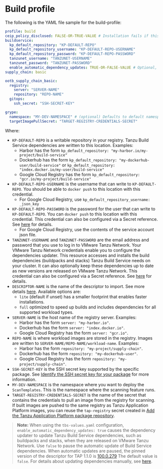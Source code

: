 # Build profile

The following is the YAML file sample for the build-profile:

```yaml
profile: build
ceip_policy_disclosed: FALSE-OR-TRUE-VALUE # Installation fails if this is not set to true. Not a string.
buildservice:
  kp_default_repository: "KP-DEFAULT-REPO"
  kp_default_repository_username: "KP-DEFAULT-REPO-USERNAME"
  kp_default_repository_password: "KP-DEFAULT-REPO-PASSWORD"
  tanzunet_username: "TANZUNET-USERNAME"
  tanzunet_password: "TANZUNET-PASSWORD"
  enable_automatic_dependency_updates: TRUE-OR-FALSE-VALUE # Optional, set as true or false. Not a string.
supply_chain: basic

ootb_supply_chain_basic:
  registry:
    server: "SERVER-NAME"
    repository: "REPO-NAME"
  gitops:
    ssh_secret: "SSH-SECRET-KEY"

grype:
  namespace: "MY-DEV-NAMESPACE" # (optional) Defaults to default namespace.
  targetImagePullSecret: "TARGET-REGISTRY-CREDENTIALS-SECRET"
```

Where:

- `KP-DEFAULT-REPO` is a writable repository in your registry. Tanzu Build Service dependencies are written to this location. Examples:
  * Harbor has the form `kp_default_repository: "my-harbor.io/my-project/build-service"`
  * Dockerhub has the form `kp_default_repository: "my-dockerhub-user/build-service"` or `kp_default_repository: "index.docker.io/my-user/build-service"`
  * Google Cloud Registry has the form `kp_default_repository: "gcr.io/my-project/build-service"`
- `KP-DEFAULT-REPO-USERNAME` is the username that can write to `KP-DEFAULT-REPO`. You should be able to `docker push` to this location with this credential.
  * For Google Cloud Registry, use `kp_default_repository_username: _json_key`
- `KP-DEFAULT-REPO-PASSWORD` is the password for the user that can write to `KP-DEFAULT-REPO`. You can `docker push` to this location with this credential. This credential can also be configured via a Secret reference. See [here](../../tanzu-build-service/install-tbs.html#install-secret-refs) for details.
  * For Google Cloud Registry, use the contents of the service account json file.
- `TANZUNET-USERNAME` and `TANZUNET-PASSWORD` are the email address and password that you use to log in to VMware Tanzu Network. Your VMware Tanzu Network credentials enable you to configure the dependencies updater. This resource accesses and installs the build dependencies (buildpacks and stacks) Tanzu Build Service needs on your cluster. It can also optionally keep these dependencies up to date as new versions are released on VMware Tanzu Network. This credential can also be configured via a Secret reference. See [here](../../tanzu-build-service/install-tbs.html#install-secret-refs) for details.
- `DESCRIPTOR-NAME` is the name of the descriptor to import. See more details [here](../../tanzu-build-service/tbs-about.html#dependencies-descriptors). Available options are:
  * `lite` (default if unset) has a smaller footprint that enables faster installations.
  * `full` optimized to speed up builds and includes dependencies for all supported workload types.
- `SERVER-NAME` is the host name of the registry server. Examples:
    * Harbor has the form `server: "my-harbor.io"`.
    * Dockerhub has the form `server: "index.docker.io"`.
    * Google Cloud Registry has the form `server: "gcr.io"`.
- `REPO-NAME` is where workload images are stored in the registry.
Images are written to `SERVER-NAME/REPO-NAME/workload-name`. Examples:
    * Harbor has the form `repository: "my-project/supply-chain"`.
    * Dockerhub has the form `repository: "my-dockerhub-user"`.
    * Google Cloud Registry has the form `repository: "my-project/supply-chain"`.
- `SSH-SECRET-KEY` is the SSH secret key supported by the specific package.
See [Identify the SSH secret key for your package](#ssh-secret-key) for more information.
- `MY-DEV-NAMESPACE` is the namespace where you want to deploy the `ScanTemplates`.
This is the namespace where the scanning feature runs.
- `TARGET-REGISTRY-CREDENTIALS-SECRET` is the name of the secret that contains the
credentials to pull an image from the registry for scanning.
If built images are pushed to the same registry as Tanzu Application Platform images,
you can reuse the `tap-registry` secret created in
[Add the Tanzu Application Platform package repository](#add-tap-package-repo).

>**Note:** When using the `tbs-values.yaml` configuration,
>`enable_automatic_dependency_updates: true` causes the dependency updater to update
>Tanzu Build Service dependencies, such as buildpacks and stacks, when they are released on
>VMware Tanzu Network. Use `false` to pause the automatic update of Build Service dependencies.
>When automatic updates are paused, the pinned version of the descriptor for TAP 1.1.0 is [100.0.279](https://network.pivotal.io/products/tbs-dependencies#/releases/1066670)
>The default value is `false`. For details about updating dependencies manually, see [here](../../tanzu-build-service/tbs-about.html#dependencies-manual).
